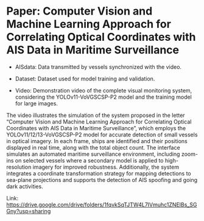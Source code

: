 # Paper: Computer Vision and Machine Learning Approach for Correlating Optical Coordinates with AIS Data in Maritime Surveillance

- AISdata: Data transmitted by vessels synchronized with the video.

- Dataset: Dataset used for model training and validation.

- Video: Demonstration video of the complete visual monitoring system, considering the YOLOv11-VoVGSCSP-P2 model and the training model for large images.

The video illustrates the simulation of the system proposed in the letter “Computer Vision and Machine Learning Approach for Correlating Optical Coordinates with AIS Data in Maritime Surveillance”, which employs the YOLOv11/12/13-VoVGSCSP-P2 model for accurate detection of small vessels in optical imagery. In each frame, ships are identified and their positions displayed in real time, along with the total object count. The interface simulates an automated maritime surveillance environment, including zoom-ins on selected vessels where a secondary model is applied to high-resolution imagery for improved robustness. Additionally, the system integrates a coordinate transformation strategy for mapping detections to sea-plane projections and supports the detection of AIS spoofing and going dark activities.

Link: https://drive.google.com/drive/folders/1fqvkSqTJTW4L7IVmuhc1ZNElBs_SGGny?usp=sharing
